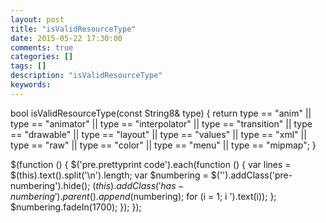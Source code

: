 ```yaml
---
layout: post
title: "isValidResourceType"
date: 2015-05-22 17:30:00 
comments: true
categories: []
tags: []
description: "isValidResourceType"
keywords: 
---
```



 
  bool isValidResourceType(const String8& type)
{
    return type == "anim" || type == "animator" || type == "interpolator"
        || type == "transition"
        || type == "drawable" || type == "layout"
        || type == "values" || type == "xml" || type == "raw"
        || type == "color" || type == "menu" || type == "mipmap";
}
 
 
  $(function () {
                $('pre.prettyprint code').each(function () {
                    var lines = $(this).text().split('\n').length;
                    var $numbering = $('').addClass('pre-numbering').hide();
                    $(this).addClass('has-numbering').parent().append($numbering);
                    for (i = 1; i ').text(i));
                    };
                    $numbering.fadeIn(1700);
                });
            });
 


